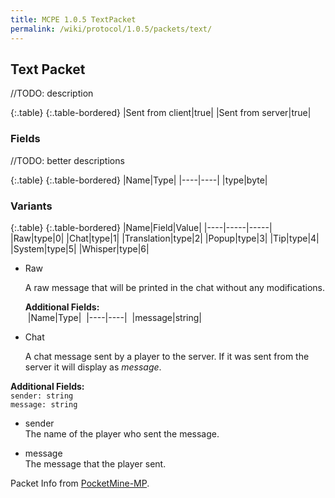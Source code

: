 ```yaml
---
title: MCPE 1.0.5 TextPacket
permalink: /wiki/protocol/1.0.5/packets/text/
---
```

## Text Packet
//TODO: description

{:.table}
{:.table-bordered}
|Sent from client|true|
|Sent from server|true|

### Fields
//TODO: better descriptions

{:.table}
{:.table-bordered}
|Name|Type|
|----|----|
|type|byte|

### Variants

{:.table}
{:.table-bordered}
|Name|Field|Value|
|----|-----|-----|
|Raw|type|0|
|Chat|type|1|
|Translation|type|2|
|Popup|type|3|
|Tip|type|4|
|System|type|5|
|Whisper|type|6|

* Raw  
    
   A raw message that will be printed in the chat without any modifications.
  
   **Additional Fields:**  
&nbsp;|Name|Type|
&nbsp;|----|----|
&nbsp;|message|string|
  
* Chat   

    A chat message sent by a player to the server. If it was sent from the server it will display as *<sender> message*.
  
**Additional Fields:**  
`sender: string`  
`message: string`
  
  * sender  
  The name of the player who sent the message.
    
  * message  
  The message that the player sent.

Packet Info from [PocketMine-MP](https://github.com/pmmp/PocketMine-MP).
